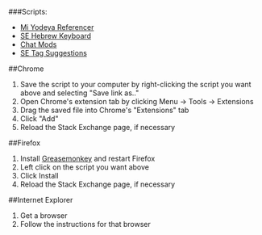 ###Scripts:

* [Mi Yodeya Referencer](https://github.com/HodofHod/SE-Modifications/raw/master/MY.Referencer.user.js)  
* [SE Hebrew Keyboard](https://github.com/HodofHod/SE-Modifications/raw/master/SE-HebrewKeyboard.user.js)  
* [Chat Mods](https://github.com/HodofHod/SE-Modifications/raw/master/ChatMods.user.js)  
* [SE Tag Suggestions](https://github.com/HodofHod/SE-Modifications/raw/master/SE-SuggestTags.user.js)

##Chrome

1. Save the script to your computer by right-clicking the script you want above and selecting "Save link as.."
2. Open Chrome's extension tab by clicking Menu -> Tools -> Extensions
3. Drag the saved file into Chrome's "Extensions" tab
4. Click "Add"
5. Reload the Stack Exchange page, if necessary

##Firefox

1. Install [Greasemonkey](https://addons.mozilla.org/en-us/firefox/addon/greasemonkey/?src=ss) and restart Firefox
2. Left click on the script you want above
3. Click Install
4. Reload the Stack Exchange page, if necessary

##Internet Explorer

1. Get a browser
2. Follow the instructions for that browser


